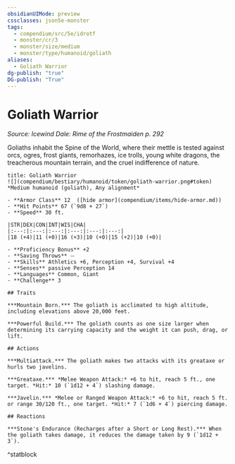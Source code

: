 ```yaml
---
obsidianUIMode: preview
cssclasses: json5e-monster
tags:
  - compendium/src/5e/idrotf
  - monster/cr/3
  - monster/size/medium
  - monster/type/humanoid/goliath
aliases:
  - Goliath Warrior
dg-publish: "true"
DG-publish: "True"
---
```

# Goliath Warrior
*Source: Icewind Dale: Rime of the Frostmaiden p. 292*  

Goliaths inhabit the Spine of the World, where their mettle is tested against orcs, ogres, frost giants, remorhazes, ice trolls, young white dragons, the treacherous mountain terrain, and the cruel indifference of nature.

```ad-statblock
title: Goliath Warrior
![](compendium/bestiary/humanoid/token/goliath-warrior.png#token)
*Medium humanoid (goliath), Any alignment*

- **Armor Class** 12  ([hide armor](compendium/items/hide-armor.md))
- **Hit Points** 67 (`9d8 + 27`)
- **Speed** 30 ft.

|STR|DEX|CON|INT|WIS|CHA|
|:---:|:---:|:---:|:---:|:---:|:---:|
|18 (+4)|11 (+0)|16 (+3)|10 (+0)|15 (+2)|10 (+0)|

- **Proficiency Bonus** +2
- **Saving Throws** ⏤
- **Skills** Athletics +6, Perception +4, Survival +4
- **Senses** passive Perception 14
- **Languages** Common, Giant
- **Challenge** 3

## Traits

***Mountain Born.*** The goliath is acclimated to high altitude, including elevations above 20,000 feet.

***Powerful Build.*** The goliath counts as one size larger when determining its carrying capacity and the weight it can push, drag, or lift.

## Actions

***Multiattack.*** The goliath makes two attacks with its greataxe or hurls two javelins.

***Greataxe.*** *Melee Weapon Attack:* +6 to hit, reach 5 ft., one target. *Hit:* 10 (`1d12 + 4`) slashing damage.

***Javelin.*** *Melee or Ranged Weapon Attack:* +6 to hit, reach 5 ft. or range 30/120 ft., one target. *Hit:* 7 (`1d6 + 4`) piercing damage.

## Reactions

***Stone's Endurance (Recharges after a Short or Long Rest).*** When the goliath takes damage, it reduces the damage taken by 9 (`1d12 + 3`).
```
^statblock